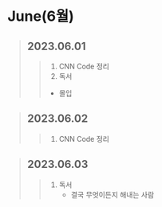 # June(6월)

> ## 2023.06.01
> > 1. CNN Code 정리
> > 2. 독서
> >   - 몰입

> ## 2023.06.02
> > 1. CNN Code 정리

> ## 2023.06.03
> > 1. 독서
> >     - 결국 무엇이든지 해내는 사람